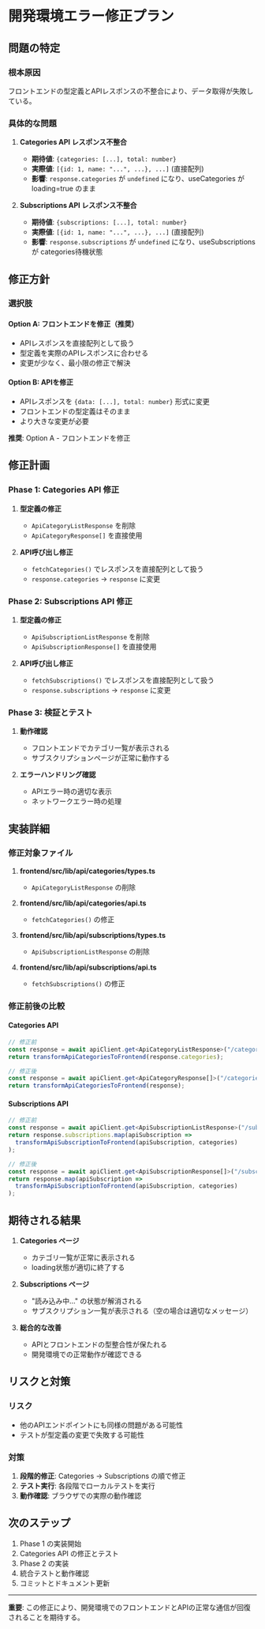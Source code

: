 # 開発環境エラー修正プラン

## 問題の特定

### 根本原因
フロントエンドの型定義とAPIレスポンスの不整合により、データ取得が失敗している。

### 具体的な問題

1. **Categories API レスポンス不整合**
   - **期待値**: `{categories: [...], total: number}` 
   - **実際値**: `[{id: 1, name: "...", ...}, ...]` (直接配列)
   - **影響**: `response.categories` が `undefined` になり、useCategories が loading=true のまま

2. **Subscriptions API レスポンス不整合**
   - **期待値**: `{subscriptions: [...], total: number}`
   - **実際値**: `[{id: 1, name: "...", ...}, ...]` (直接配列)
   - **影響**: `response.subscriptions` が `undefined` になり、useSubscriptions が categories待機状態

## 修正方針

### 選択肢

#### Option A: フロントエンドを修正（推奨）
- APIレスポンスを直接配列として扱う
- 型定義を実際のAPIレスポンスに合わせる
- 変更が少なく、最小限の修正で解決

#### Option B: APIを修正
- APIレスポンスを `{data: [...], total: number}` 形式に変更
- フロントエンドの型定義はそのまま
- より大きな変更が必要

**推奨**: Option A - フロントエンドを修正

## 修正計画

### Phase 1: Categories API 修正
1. **型定義の修正**
   - `ApiCategoryListResponse` を削除
   - `ApiCategoryResponse[]` を直接使用

2. **API呼び出し修正**
   - `fetchCategories()` でレスポンスを直接配列として扱う
   - `response.categories` → `response` に変更

### Phase 2: Subscriptions API 修正
1. **型定義の修正**
   - `ApiSubscriptionListResponse` を削除
   - `ApiSubscriptionResponse[]` を直接使用

2. **API呼び出し修正**
   - `fetchSubscriptions()` でレスポンスを直接配列として扱う
   - `response.subscriptions` → `response` に変更

### Phase 3: 検証とテスト
1. **動作確認**
   - フロントエンドでカテゴリ一覧が表示される
   - サブスクリプションページが正常に動作する

2. **エラーハンドリング確認**
   - APIエラー時の適切な表示
   - ネットワークエラー時の処理

## 実装詳細

### 修正対象ファイル

1. **frontend/src/lib/api/categories/types.ts**
   - `ApiCategoryListResponse` の削除

2. **frontend/src/lib/api/categories/api.ts**
   - `fetchCategories()` の修正

3. **frontend/src/lib/api/subscriptions/types.ts**
   - `ApiSubscriptionListResponse` の削除

4. **frontend/src/lib/api/subscriptions/api.ts**
   - `fetchSubscriptions()` の修正

### 修正前後の比較

#### Categories API
```typescript
// 修正前
const response = await apiClient.get<ApiCategoryListResponse>("/categories");
return transformApiCategoriesToFrontend(response.categories);

// 修正後
const response = await apiClient.get<ApiCategoryResponse[]>("/categories");
return transformApiCategoriesToFrontend(response);
```

#### Subscriptions API
```typescript
// 修正前
const response = await apiClient.get<ApiSubscriptionListResponse>("/subscriptions");
return response.subscriptions.map(apiSubscription => 
  transformApiSubscriptionToFrontend(apiSubscription, categories)
);

// 修正後
const response = await apiClient.get<ApiSubscriptionResponse[]>("/subscriptions");
return response.map(apiSubscription => 
  transformApiSubscriptionToFrontend(apiSubscription, categories)
);
```

## 期待される結果

1. **Categories ページ**
   - カテゴリ一覧が正常に表示される
   - loading状態が適切に終了する

2. **Subscriptions ページ**
   - "読み込み中..." の状態が解消される
   - サブスクリプション一覧が表示される（空の場合は適切なメッセージ）

3. **総合的な改善**
   - APIとフロントエンドの型整合性が保たれる
   - 開発環境での正常動作が確認できる

## リスクと対策

### リスク
- 他のAPIエンドポイントにも同様の問題がある可能性
- テストが型定義の変更で失敗する可能性

### 対策
1. **段階的修正**: Categories → Subscriptions の順で修正
2. **テスト実行**: 各段階でローカルテストを実行
3. **動作確認**: ブラウザでの実際の動作確認

## 次のステップ

1. Phase 1 の実装開始
2. Categories API の修正とテスト
3. Phase 2 の実装
4. 統合テストと動作確認
5. コミットとドキュメント更新

---

**重要**: この修正により、開発環境でのフロントエンドとAPIの正常な通信が回復されることを期待する。